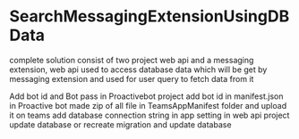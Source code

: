 # SearchMessagingExtensionUsingDBData
complete solution consist of two project web api and a messaging extension, web api used to access database data which will be get by messaging extension and used for user query to fetch data from it

Add bot id and Bot pass in Proactivebot project
add bot id in manifest.json in Proactive bot
made zip of all file in TeamsAppManifest folder and upload it on teams
add database connection string in app setting in web api project
update database or recreate migration and update database
